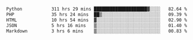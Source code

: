 <!--START_SECTION:waka-->

```txt
Python           311 hrs 29 mins ████████████████████▓░░░░   82.64 %
PHP              35 hrs 24 mins  ██▒░░░░░░░░░░░░░░░░░░░░░░   09.39 %
HTML             10 hrs 54 mins  ▓░░░░░░░░░░░░░░░░░░░░░░░░   02.90 %
JSON             5 hrs 16 mins   ▒░░░░░░░░░░░░░░░░░░░░░░░░   01.40 %
Markdown         3 hrs 6 mins    ▒░░░░░░░░░░░░░░░░░░░░░░░░   00.83 %
```

<!--END_SECTION:waka-->
